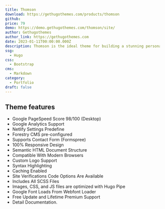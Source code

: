 ```yaml
---
title: Thomson
download: https://gethugothemes.com/products/thomson
github: 
price: 79
demo: https://demo.gethugothemes.com/thomson/site/
author: Gethugothemes
author_link: https://gethugothemes.com
date: 2023-01-11T00:00:00.000Z
description: Thomson is the ideal theme for building a stunning personal portfolio website. This theme has a minimal design that is both effective and appealing. 
ssg:
  - Hugo
css:
  - Bootstrap
cms:
  - Markdown
category:
  - Portfolio
draft: false
---
```


## Theme features

- Google PageSpeed Score 98/100 (Desktop)
- Google Analytics Support
- Netlify Settings Predefine
- Forestry CMS pre-configured
- Supports Contact Form (Formspree)
- 100% Responsive Design
- Semantic HTML Document Structure
- Compatible With Modern Browsers
- Custom Logo Support
- Syntax Highlighting
- Caching Enabled
- Site Verifications Code Options Are Available
- Includes All SCSS Files
- Images, CSS, and JS files are optimized with Hugo Pipe
- Google Font Loads From Webfont Loader
- Free Update and Lifetime Premium Support
- Detail Documentation.